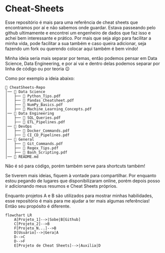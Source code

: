 # Cheat-Sheets

Esse repositório é mais para uma referência de cheat sheets que encontramos por aí e não sabemos onde guardar. Estava passeando pelo github ultimamente e encontrei um engenheiro de dados que faz isso e achei bem interessante e prático. Por mais que seja algo para facilitar a minha vida, pode facilitar a sua também e caso queira adicionar, seja fazendo um fork ou querendo colocar aqui também é bem vindo!

Minha ideia seria mais separar por temas, então podemos pensar em Data Science, Data Engineering, e por aí vai e dentro delas podemos separar por linha de código ou por teoria 😉

Como por exemplo a ideia abaixo:

```
📂 CheatSheets-Repo
│── 📁 Data Science
│   ├── 📄 Python_Tips.pdf
│   ├── 📄 Pandas_Cheatsheet.pdf
│   ├── 📄 NumPy_Basics.pdf
│   ├── 📄 Machine_Learning_Concepts.pdf
│── 📁 Data Engineering
│   ├── 📄 SQL_Queries.pdf
│   ├── 📄 ETL_Pipelines.pdf
│── 📁 DevOps
│   ├── 📄 Docker_Commands.pdf
│   ├── 📄 CI_CD_Pipelines.pdf
│── 📁 General
│   ├── 📄 Git_Commands.pdf
│   ├── 📄 Regex_Tips.pdf
│   ├── 📄 Bash_Scripting.pdf
│── 📄 README.md
```

Não é só para código, porém também serve para shortcuts também!

Se tiverem mais ideias, fiquem à vontade para compartilhar. Por enquanto estou pegando de lugares que disponibilizaram online, porém depois posso ir adicionando meus resumos e Cheat Sheets próprios. 

Enquanto projetos A e B são utilizados para mostrar minhas habilidades, esse repositório é mais para me ajudar a ter mais algumas referências! Então seu propósito é diferente.

```mermaid
flowchart LR
    A[Projeto_1]-->|Sobe|B[Github]
    C[Projeto_2]-->B
    F[Projeto_N...]-->B
    D[Usuário]-->|Gera|A
    D-->C
    D-->F
    E[Projeto de Cheat Sheets]-->|Auxilia|D

```


